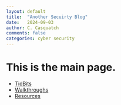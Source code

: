 ```yaml
---
layout: default
title:  "Another Secuirty Blog"
date:   2024-09-03
author: C. Casquatch
comments: false
categories: cyber security
---
```


# This is the main page. 

* [TidBits](./TidBits/TidBitsMain.html)
* [Walkthroughs](./Walkthroughs/Walkthrough_Main.html)
* [Resources](./Resources-page.html)

